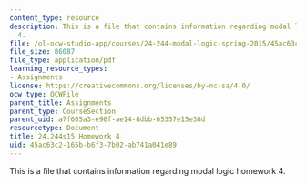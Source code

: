 ```yaml
---
content_type: resource
description: This is a file that contains information regarding modal logic homework
  4.
file: /ol-ocw-studio-app/courses/24-244-modal-logic-spring-2015/45ac63c2165bb6f37b02ab741a041e89_MIT24_244S15_Homework4.pdf
file_size: 86087
file_type: application/pdf
learning_resource_types:
- Assignments
license: https://creativecommons.org/licenses/by-nc-sa/4.0/
ocw_type: OCWFile
parent_title: Assignments
parent_type: CourseSection
parent_uid: a7f685a3-e96f-ae14-8dbb-65357e15e38d
resourcetype: Document
title: 24.244s15 Homework 4
uid: 45ac63c2-165b-b6f3-7b02-ab741a041e89
---
```

This is a file that contains information regarding modal logic homework 4.